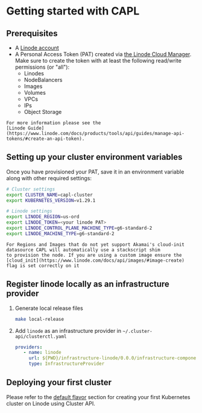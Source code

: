 # Getting started with CAPL

## Prerequisites

- A [Linode account](https://linode.com/)
- A Personal Access Token (PAT) created via [the Linode Cloud Manager](https://cloud.linode.com/profile/tokens).
Make sure to create the token with at least the following read/write permissions (or "all"):
  - Linodes
  - NodeBalancers
  - Images
  - Volumes
  - VPCs
  - IPs
  - Object Storage

```admonish question title=""
For more information please see the
[Linode Guide](https://www.linode.com/docs/products/tools/api/guides/manage-api-tokens/#create-an-api-token).
```

## Setting up your cluster environment variables

Once you have provisioned your PAT, save it in an environment variable along with other required settings:
```bash
# Cluster settings
export CLUSTER_NAME=capl-cluster
export KUBERNETES_VERSION=v1.29.1

# Linode settings
export LINODE_REGION=us-ord
export LINODE_TOKEN=<your linode PAT>
export LINODE_CONTROL_PLANE_MACHINE_TYPE=g6-standard-2
export LINODE_MACHINE_TYPE=g6-standard-2
```
```admonish warning
For Regions and Images that do not yet support Akamai's cloud-init datasource CAPL will automatically use a stackscript shim
to provision the node. If you are using a custom image ensure the [cloud_init](https://www.linode.com/docs/api/images/#image-create) flag is set correctly on it
```

## Register linode locally as an infrastructure provider
1. Generate local release files 
    ```bash
    make local-release
    ```
2. Add `linode` as an infrastructure provider in `~/.cluster-api/clusterctl.yaml`
    ```yaml
    providers:
       - name: linode
         url: ${PWD}/infrastructure-linode/0.0.0/infrastructure-components.yaml
         type: InfrastructureProvider
    ```

## Deploying your first cluster

Please refer to the [default flavor](../topics/flavors/default.md) section for creating your first Kubernetes cluster on Linode using Cluster API. 
